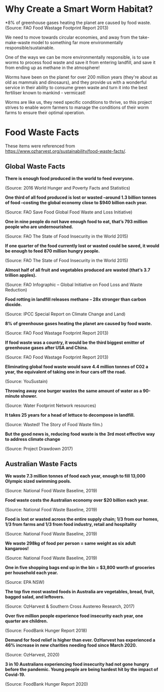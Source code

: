 # Why Create a Smart Worm Habitat?

*8% of greenhouse gases heating the planet are caused by food waste. (Source: FAO Food Wastage Footprint Report 2013)

We need to move towards circular economies, and away from the take-make-waste model to something far more environmentally responsible/sustainable. 

One of the ways we can be more environmentally responsible, is to use worms to process food waste and save it from entering landfill, and save it from ending up as methane in the atmosphere! 

Worms have been on the planet for over 200 million years (they're about as old as mammals and dinosaurs), and they provide us with a wonderful service in their ability to consume green waste and turn it into the best fertiliser known to mankind - vermicast!

Worms are like us, they need specific conditions to thrive, so this project strives to enable worm farmers to manage the conditions of their worm farms to ensure their optimal operation. 

# Food Waste Facts

These items were referenced from https://www.ozharvest.org/sustainability/food-waste-facts/. 

## Global Waste Facts

**There is enough food produced in the world to feed everyone.** 

(Source: 2016 World Hunger and Poverty Facts and Statistics)

**One third of all food produced is lost or wasted –around 1.3 billion tonnes of food –costing the global economy close to $940 billion each year.**

(Source: FAO Save Food Global Food Waste and Loss Initiative)

**One in nine people do not have enough food to eat, that’s 793 million people who are undernourished.**

(Source: FAO The State of Food Insecurity in the World 2015)

**If one quarter of the food currently lost or wasted could be saved, it would be enough to feed 870 million hungry people.**

(Source: FAO The State of Food Insecurity in the World 2015)

**Almost half of all fruit and vegetables produced are wasted (that’s 3.7 trillion apples).**

(Source: FAO Infographic – Global Initiative on Food Loss and Waste Reduction)

**Food rotting in landfill releases methane – 28x stronger than carbon dioxide.**

(Source: IPCC Special Report on Climate Change and Land)

**8% of greenhouse gases heating the planet are caused by food waste.**

(Source: FAO Food Wastage Footprint Report 2013)

**If food waste was a country, it would be the third biggest emitter of greenhouse gases after USA and China.**

(Source: FAO Food Wastage Footprint Report 2013)

**Eliminating global food waste would save 4.4 million tonnes of C02 a year, the equivalent of taking one in four cars off the road.**

(Source: YouSustain)

**Throwing away one burger wastes the same amount of water as a 90-minute shower.**

(Source: Water Footprint Network resources)

**It takes 25 years for a head of lettuce to decompose in landfill.**

(Source: Wasted! The Story of Food Waste film.)

**But the good news is, reducing food waste is the 3rd most effective way to address climate change**

(Source: Project Drawdown 2017)

## Australian Waste Facts

**We waste 7.3 million tonnes of food each year, enough to fill 13,000 Olympic sized swimming pools.**

(Source: National Food Waste Baseline, 2019)

**Food waste costs the Australian economy over $20 billion each year.**

(Source: National Food Waste Baseline, 2019)

**Food is lost or wasted across the entire supply chain; 1/3 from our homes, 1/3 from farms and 1/3 from food industry, retail and hospitality**

(Source: National Food Waste Baseline, 2019)

**We waste 298kg of food per person = same weight as six adult kangaroos!**

(Source: National Food Waste Baseline, 2019)

**One in five shopping bags end up in the bin = $3,800 worth of groceries per household each year.**

(Source: EPA NSW)

**The top five most wasted foods in Australia are vegetables, bread, fruit, bagged salad, and leftovers.**

(Source: OzHarvest & Southern Cross Austereo Research, 2017)

**Over five million people experience food insecurity each year, one quarter are children.**

(Source: FoodBank Hunger Report 2018)

**Demand for food relief is higher than ever. OzHarvest has experienced a 46% increase in new charities needing food since March 2020.**

(Source: OzHarvest, 2020)

**3 in 10 Australians experiencing food insecurity had not gone hungry before the pandemic. Young people are being hardest hit by the impact of Covid-19.**

(Source: FoodBank Hunger Report 2020)
